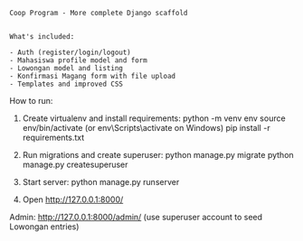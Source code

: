     Coop Program - More complete Django scaffold


    What's included:

    - Auth (register/login/logout)
    - Mahasiswa profile model and form
    - Lowongan model and listing
    - Konfirmasi Magang form with file upload
    - Templates and improved CSS

How to run:

1. Create virtualenv and install requirements:
   python -m venv env
   source env/bin/activate   (or env\Scripts\activate on Windows)
   pip install -r requirements.txt

2. Run migrations and create superuser:
   python manage.py migrate
   python manage.py createsuperuser

3. Start server:
   python manage.py runserver

4. Open http://127.0.0.1:8000/

Admin: http://127.0.0.1:8000/admin/ (use superuser account to seed Lowongan entries)
